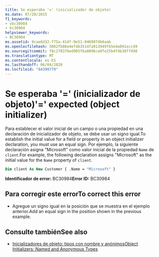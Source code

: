 ```yaml
---
title: Se esperaba '=' (inicializador de objeto)
ms.date: 07/20/2015
f1_keywords:
- vbc30984
- bc30984
helpviewer_keywords:
- BC30984
ms.assetid: 9cae8d32-775a-414f-9e51-0469974b6aab
ms.openlocfilehash: 5082fb86e4ef463514fa913949f65e4a091ecc49
ms.sourcegitcommit: f8c270376ed905f6a8896ce0fe25b4f4b38ff498
ms.translationtype: MT
ms.contentlocale: es-ES
ms.lasthandoff: 06/04/2020
ms.locfileid: "84399779"
---
```

# <a name="-expected-object-initializer"></a><span data-ttu-id="87fb0-102">Se esperaba '=' (inicializador de objeto)</span><span class="sxs-lookup"><span data-stu-id="87fb0-102">'=' expected (object initializer)</span></span>
<span data-ttu-id="87fb0-103">Para establecer el valor inicial de un campo o una propiedad en una declaración de inicializador de objeto, se debe usar un signo igual.</span><span class="sxs-lookup"><span data-stu-id="87fb0-103">To establish the initial value for a field or property in an object initializer declaration, you must use an equal sign.</span></span> <span data-ttu-id="87fb0-104">Por ejemplo, la siguiente declaración asigna "Microsoft" como valor inicial de la propiedad `Name` de `client`.</span><span class="sxs-lookup"><span data-stu-id="87fb0-104">For example, the following declaration assigns "Microsoft" as the initial value for the `Name` property of `client`.</span></span>  
  
```vb  
Dim client As New Customer { .Name = "Microsoft" }  
```  
  
 <span data-ttu-id="87fb0-105">**Identificador de error:** BC30984</span><span class="sxs-lookup"><span data-stu-id="87fb0-105">**Error ID:** BC30984</span></span>  
  
## <a name="to-correct-this-error"></a><span data-ttu-id="87fb0-106">Para corregir este error</span><span class="sxs-lookup"><span data-stu-id="87fb0-106">To correct this error</span></span>  
  
- <span data-ttu-id="87fb0-107">Agregue un signo igual en la posición que se muestra en el ejemplo anterior.</span><span class="sxs-lookup"><span data-stu-id="87fb0-107">Add an equal sign in the position shown in the previous example.</span></span>  
  
## <a name="see-also"></a><span data-ttu-id="87fb0-108">Consulte también</span><span class="sxs-lookup"><span data-stu-id="87fb0-108">See also</span></span>

- [<span data-ttu-id="87fb0-109">Inicializadores de objeto: tipos con nombre y anónimos</span><span class="sxs-lookup"><span data-stu-id="87fb0-109">Object Initializers: Named and Anonymous Types</span></span>](../programming-guide/language-features/objects-and-classes/object-initializers-named-and-anonymous-types.md)
